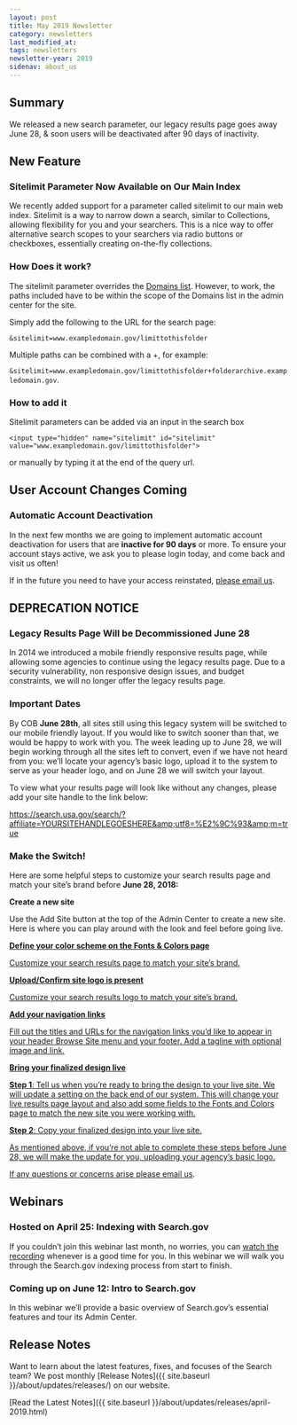 ```yaml
---
layout: post
title: May 2019 Newsletter
category: newsletters
last_modified_at: 
tags: newsletters
newsletter-year: 2019
sidenav: about_us
---
```


## Summary

We released a new search parameter, our legacy results page goes away June 28, &amp; soon users will be deactivated after 90 days of inactivity.

## New Feature

### Sitelimit Parameter Now Available on Our Main Index

We recently added support for a parameter called sitelimit to our main web index. Sitelimit is a way to narrow down a search, similar to Collections, allowing flexibility for you and your searchers. This is a nice way to offer alternative search scopes to your searchers via radio buttons or checkboxes, essentially creating on-the-fly collections.

### How Does it work?

The sitelimit parameter overrides the <a href="https://search.gov/manual/domains.html">Domains list</a>. However, to work, the paths included have to be within the scope of the Domains list in the admin center for the site.

Simply add the following to the URL for the search page:

`&sitelimit=www.exampledomain.gov/limittothisfolder`

Multiple paths can be combined with a +, for example:

`&sitelimit=www.exampledomain.gov/limittothisfolder+folderarchive.exampledomain.gov`.

### How to add it

Sitelimit parameters can be added via an input in the search box

```<input type="hidden" name="sitelimit" id="sitelimit" value="www.exampledomain.gov/limittothisfolder">```

or manually by typing it at the end of the query url.

## User Account Changes Coming

### Automatic Account Deactivation

In the next few months we are going to implement automatic account deactivation for users that are **inactive for 90 days** or more. To ensure your account stays active, we ask you to please login today, and come back and visit us often!

If in the future you need to have your access reinstated, <a href="mailto:search@gsa.gov">please email us</a>.

## DEPRECATION NOTICE

### Legacy Results Page Will be Decommissioned June 28

In 2014 we introduced a mobile friendly responsive results page, while allowing some agencies to continue using the legacy results page. Due to a security vulnerability, non responsive design issues, and budget constraints, we will no longer offer the legacy results page.

### Important Dates

By COB **June 28th**, all sites still using this legacy system will be switched to our mobile friendly layout. If you would like to switch sooner than that, we would be happy to work with you. The week leading up to June 28, we will begin working through all the sites left to convert, even if we have not heard from you: we’ll locate your agency’s basic logo, upload it to the system to serve as your header logo, and on June 28 we will switch your layout.

To view what your results page will look like without any changes, please add your site handle to the link below:

https://search.usa.gov/search/?affiliate=YOURSITEHANDLEGOESHERE&amp;utf8=%E2%9C%93&amp;m=true

### Make the Switch!

Here are some helpful steps to customize your search results page and match your site’s brand before **June 28, 2018:**

**Create a new site**

Use the Add Site button at the top of the Admin Center to create a new site. Here is where you can play around with the look and feel before going live.

<a href="https://search.gov/manual/brand.html?utm_source=hs_email&amp;utm_medium=email&amp;_hsenc=p2ANqtz-8asXLD8kW1r6huIYx7xdkq4QtNA47llNtSUy9jkEVwU5dRiMUYsSnNV0lCI1aMs138m2T3">**Define your color scheme on the Fonts &amp; Colors page**

Customize your search results page to match your site’s brand.

**Upload/Confirm site logo is present**

Customize your search results logo to match your site’s brand.

**Add your navigation links**

Fill out the titles and URLs for the navigation links you’d like to appear in your header Browse Site menu and your footer. Add a tagline with optional image and link.

**Bring your finalized design live**

**Step 1**: Tell us when you’re ready to bring the design to your live site. We will update a setting on the back end of our system. This will change your live results page layout and also add some fields to the Fonts and Colors page to match the new site you were working with.

**Step 2**: Copy your finalized design into your live site.

As mentioned above, if you’re not able to complete these steps before June 28, we will make the update for you, uploading your agency’s basic logo.

If any questions or concerns arise <a href="mailto:search@gsa.gov" target="_blank">please email us</a>.

## Webinars

### Hosted on April 25: Indexing with Search.gov

If you couldn’t join this webinar last month, no worries, you can <a href="https://search.gov/manual/training.html">watch the recording</a> whenever is a good time for you. In this webinar we will walk you through the Search.gov indexing process from start to finish.

### Coming up on June 12: Intro to Search.gov
In this webinar we’ll provide a basic overview of Search.gov’s essential features and tour its Admin Center.

## Release Notes

Want to learn about the latest features, fixes, and focuses of the Search team? We post monthly [Release Notes]({{ site.baseurl }}/about/updates/releases/) on our website.

[Read the Latest Notes]({{ site.baseurl }}/about/updates/releases/april-2019.html)